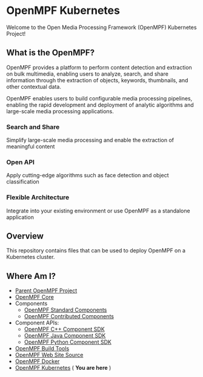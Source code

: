 # OpenMPF Kubernetes

Welcome to the Open Media Processing Framework (OpenMPF) Kubernetes Project!

## What is the OpenMPF?

OpenMPF provides a platform to perform content detection and extraction on bulk 
multimedia, enabling users to analyze, search, and share information through 
the extraction of objects, keywords, thumbnails, and other contextual data.

OpenMPF enables users to build configurable media processing pipelines, 
enabling the rapid development and deployment of analytic algorithms and 
large-scale media processing applications.

### Search and Share

Simplify large-scale media processing and enable the extraction of meaningful 
content

### Open API

Apply cutting-edge algorithms such as face detection and object classification

### Flexible Architecture

Integrate into your existing environment or use OpenMPF as a standalone 
application

## Overview

This repository contains files that can be used to deploy OpenMPF on a 
Kubernetes cluster.

## Where Am I?

- [Parent OpenMPF Project](https://github.com/openmpf/openmpf-projects)
- [OpenMPF Core](https://github.com/openmpf/openmpf)
- Components
  * [OpenMPF Standard Components](https://github.com/openmpf/openmpf-components)
  * [OpenMPF Contributed Components](https://github.com/openmpf/openmpf-contrib-components)
- Component APIs:
  * [OpenMPF C++ Component SDK](https://github.com/openmpf/openmpf-cpp-component-sdk)
  * [OpenMPF Java Component SDK](https://github.com/openmpf/openmpf-java-component-sdk)
  * [OpenMPF Python Component SDK](https://github.com/openmpf/openmpf-python-component-sdk)
- [OpenMPF Build Tools](https://github.com/openmpf/openmpf-build-tools)
- [OpenMPF Web Site Source](https://github.com/openmpf/openmpf.github.io)
- [OpenMPF Docker](https://github.com/openmpf/openmpf-docker)
- [OpenMPF Kubernetes](https://github.com/openmpf/openmpf-kubernetes) ( **You are here** )

